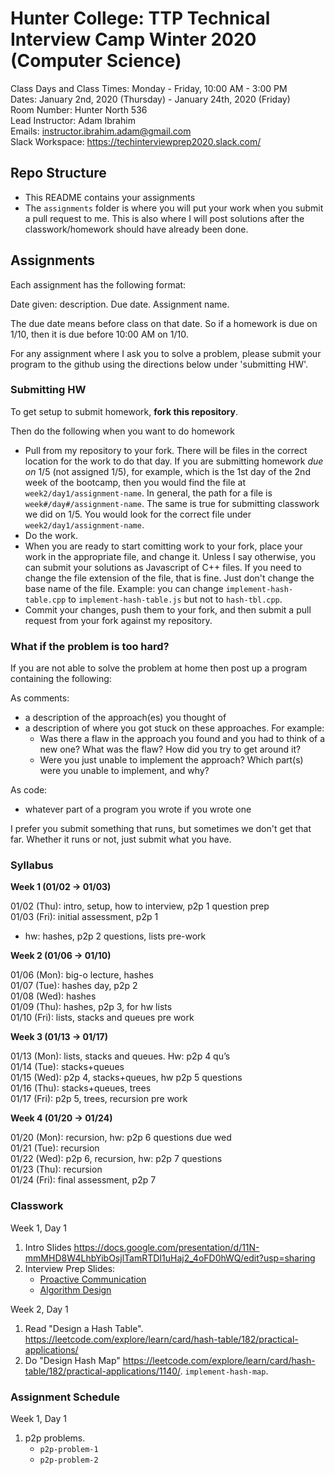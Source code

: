 # Hunter College: TTP Technical Interview Camp Winter 2020 (Computer Science)

Class Days and Class Times: Monday - Friday, 10:00 AM - 3:00 PM  
Dates: January 2nd, 2020 (Thursday) - January 24th, 2020 (Friday)  
Room Number: Hunter North 536  
Lead Instructor: Adam Ibrahim  
Emails: instructor.ibrahim.adam@gmail.com  
Slack Workspace: <https://techinterviewprep2020.slack.com/>  

## Repo Structure

- This README contains your assignments
- The `assignments` folder is where you will put your work when you
  submit a pull request to me. This is also where I will post
  solutions after the classwork/homework should have already been
  done.

## Assignments

Each assignment has the following format:

Date given: description. Due date. Assignment name.

The due date means before class on that date. So if a homework is due
on 1/10, then it is due before 10:00 AM on 1/10.

For any assignment where I ask you to solve a problem, please submit
your program to the github using the directions below under
'submitting HW'.

### Submitting HW

To get setup to submit homework, **fork this repository**.

Then do the following when you want to do homework

- Pull from my repository to your fork. There will be files in the
  correct location for the work to do that day. If you are submitting
  homework *due on* 1/5 (not assigned 1/5), for example, which is the
  1st day of the 2nd week of the bootcamp, then you would find the
  file at `week2/day1/assignment-name`. In general, the path for a
  file is `week#/day#/assignment-name`. The same is true for
  submitting classwork we did on 1/5. You would look for the correct
  file under `week2/day1/assignment-name`.
- Do the work.
- When you are ready to start comitting work to your fork, place your
  work in the appropriate file, and change it. Unless I say otherwise,
  you can submit your solutions as Javascript of C++ files. If you
  need to change the file extension of the file, that is fine. Just
  don't change the base name of the file. Example: you can change
  `implement-hash-table.cpp` to `implement-hash-table.js` 
  but not to `hash-tbl.cpp`. 
- Commit your changes, push them to your fork, and then submit a pull
  request from your fork against my repository.

### What if the problem is too hard?

If you are not able to solve the problem at home then post up a
program containing the following:

As comments:

- a description of the approach(es) you thought of
- a description of where you got stuck on these approaches. For
  example:
    - Was there a flaw in the approach you found and you had to think
      of a new one? What was the flaw? How did you try to get around
      it?
    - Were you just unable to implement the approach? Which part(s)
      were you unable to implement, and why?

As code:

- whatever part of a program you wrote if you wrote one

I prefer you submit something that runs, but sometimes we don't get
that far. Whether it runs or not, just submit what you have.

### Syllabus

**Week 1 (01/02 -> 01/03)**

01/02 (Thu): intro, setup, how to interview, p2p 1 question prep  
01/03 (Fri): initial assessment, p2p 1  
- hw: hashes,  p2p 2 questions, lists pre-work

**Week 2 (01/06 -> 01/10)**

01/06 (Mon): big-o lecture, hashes  
01/07 (Tue): hashes day, p2p 2  
01/08 (Wed): hashes  
01/09 (Thu): hashes, p2p 3, for hw lists  
01/10 (Fri): lists, stacks and queues pre work  

**Week 3 (01/13 -> 01/17)**

01/13 (Mon): lists, stacks and queues. Hw: p2p 4 qu’s  
01/14 (Tue): stacks+queues  
01/15 (Wed):  p2p 4, stacks+queues, hw p2p 5 questions  
01/16 (Thu): stacks+queues, trees  
01/17 (Fri): p2p 5, trees, recursion pre work  

**Week 4 (01/20 -> 01/24)**

01/20 (Mon): recursion, hw: p2p 6 questions due wed  
01/21 (Tue): recursion  
01/22 (Wed): p2p 6, recursion, hw: p2p 7 questions  
01/23 (Thu): recursion  
01/24 (Fri): final assessment, p2p 7  

### Classwork

Week 1, Day 1

1. Intro Slides <https://docs.google.com/presentation/d/11N-mmMHD8W4LhbYibOsjlTamRTDI1uHaj2_4oFD0hWQ/edit?usp=sharing>
2. Interview Prep Slides:
   - [Proactive Communication](https://drive.google.com/open?id=1JnOmY-O1lBDT_lRfCodLAURgY_2tEc9i1cRzqhba_-E)
   - [Algorithm Design](https://drive.google.com/open?id=1tC0INmICkZ68ODaRQL92oFkV04XIp2_1K68Ow7W8Nl4)

Week 2, Day 1

1. Read "Design a Hash Table". <https://leetcode.com/explore/learn/card/hash-table/182/practical-applications/> 
2. Do "Design Hash Map" <https://leetcode.com/explore/learn/card/hash-table/182/practical-applications/1140/>. `implement-hash-map`.

### Assignment Schedule


Week 1, Day 1

1. p2p problems.
    - `p2p-problem-1`
    - `p2p-problem-2`
